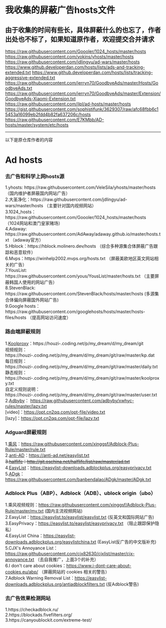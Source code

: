 # 我收集的屏蔽广告hosts文件
## 由于收集的时间有些长，具体屏蔽什么的也忘了，作者出处也不标了，如果知道原作者，欢迎提交合并请求
https://raw.githubusercontent.com/Goooler/1024_hosts/master/hosts
https://raw.githubusercontent.com/vokins/yhosts/master/hosts
https://raw.githubusercontent.com/jdlingyu/ad-wars/master/hosts
https://www.github.developerdan.com/hosts/lists/ads-and-tracking-extended.txt
https://www.github.developerdan.com/hosts/lists/tracking-aggressive-extended.txt
https://raw.githubusercontent.com/jerryn70/GoodbyeAds/master/Hosts/GoodbyeAds.txt
https://raw.githubusercontent.com/jerryn70/GoodbyeAds/master/Extension/GoodbyeAds-Xiaomi-Extension.txt
https://raw.githubusercontent.com/ilpl/ad-hosts/master/hosts
https://gist.githubusercontent.com/sophistifunk/3629307/raw/afc68fbb6c15453a16099eb2fdd4b82fa637206c/hosts
https://raw.githubusercontent.com/E7KMbb/AD-hosts/master/system/etc/hosts

---
以下是原仓库作者的内容

<h1>Ad hosts</h1>

<h3>去广告和科学上网hosts源</h3>
1.yhosts: https://raw.githubusercontent.com/VeleSila/yhosts/master/hosts  （国内维护者屏蔽国内网站广告）
<br/>
2.大圣净化：https://raw.githubusercontent.com/jdlingyu/ad-wars/master/hosts  （主要针对国内视频网站）
<br/>
3.1024_hosts：https://raw.githubusercontent.com/Goooler/1024_hosts/master/hosts  （1024网站和澳门皇家赌场）
<br/>
4.Adaway: https://raw.githubusercontent.com/AdAway/adaway.github.io/master/hosts.txt  （adaway官方）
<br/>
5.Hblock：https://hblock.molinero.dev/hosts  （综合多种源集合体屏蔽广告跟踪和恶意软件）
<br/>
6.Mvps：https://winhelp2002.mvps.org/hosts.txt  （屏蔽美欧地区英文网站相关的广告）
<br/>
7.YousList: https://raw.githubusercontent.com/yous/YousList/master/hosts.txt  （主要屏蔽韩国人使用的网站广告）
<br/>
8.StevenBlack: https://raw.githubusercontent.com/StevenBlack/hosts/master/hosts  (多源集合体偏向屏蔽国外网站广告)
<br/>
9.Google hosts：https://raw.githubusercontent.com/googlehosts/hosts/master/hosts-files/hosts  （提高网站访问速度）
<br/>

### 路由端屏蔽规则
1.[Koolproxy](https://houzi-.coding.net/p/my_dream/d/my_dream/git)：https://houzi-.coding.net/p/my_dream/d/my_dream/git  <br/>
视频规则：https://houzi-.coding.net/p/my_dream/d/my_dream/git/raw/master/kp.dat  <br/>
每日规则：https://houzi-.coding.net/p/my_dream/d/my_dream/git/raw/master/daily.txt  <br/>
静态规则：https://houzi-.coding.net/p/my_dream/d/my_dream/git/raw/master/koolproxy.txt  <br/>
自定义规则说明：https://houzi-.coding.net/p/my_dream/d/my_dream/git/raw/master/user.txt   <br/>
2.[Adbyby](https://github.com/adbyby/xwhyc-rules)：
https://raw.githubusercontent.com/adbyby/xwhyc-rules/master/lazy.txt  <br/>
[video]：https://opt.cn2qq.com/opt-file/video.txt  <br/>
[lazy]：https://opt.cn2qq.com/opt-file/lazy.txt  <br/>
### Adguard屏蔽规则
1.[乘风](https://github.com/xinggsf/Adblock-Plus-Rule)：https://raw.githubusercontent.com/xinggsf/Adblock-Plus-Rule/master/rule.txt
<br/>
2.[anti-AD](https://github.com/privacy-protection-tools/anti-AD)：https://anti-ad.net/easylist.txt
<br/><del>
3.[halflife](https://adf.minggo.eu.org)：http://git.oschina.net/halflife/list/raw/master/ad.txt</del>
<br/>
4.[EasyList](https://easylist.to/)：https://easylist-downloads.adblockplus.org/easyprivacy.txt
<br/>
5.[ADgk](https://github.com/banbendalao/ADgk)：https://raw.githubusercontent.com/banbendalao/ADgk/master/ADgk.txt
<br/>
### Adblock Plus（ABP）、Adblock（ADB）、ublock origin（ubo）
1.乘风视频规则：https://raw.githubusercontent.com/xinggsf/Adblock-Plus-Rule/master/mv.txt (国内主流视频网站)
<br/>
2.EasyList：https://easylist.to/easylist/easylist.txt  (反英文和国际网站广告)
<br/>
3.EasyPrivacy：https://easylist.to/easylist/easyprivacy.txt （阻止跟踪保护隐私）
<br/>
4.EasyList China：https://easylist-downloads.adblockplus.org/easylistchina.txt (EasyList反广告的中文版补充)
<br/>
5.CJX's Annoyance List：https://raw.githubusercontent.com/cjx82630/cjxlist/master/cjx-annoyance.txt （去自我推广，上面3个的补充）
<br/>
6.I don't care about cookies：https://www.i-dont-care-about-cookies.eu/abp/  （屏蔽网站的 cookies 相关的警告）
<br/>
7.Adblock Warning Removal List：https://easylist-downloads.adblockplus.org/antiadblockfilters.txt  (反Adblock警告)
<br/>
<h3>去广告效果检测网站</h3>
1.https://checkadblock.ru/
<br/>
2.https://blockads.fivefilters.org/
<br/>
3.https://canyoublockit.com/extreme-test/
<br/>


